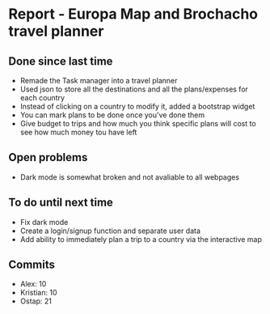 # Report - Europa Map and Brochacho travel planner

## Done since last time

- Remade the Task manager into a travel planner
- Used json to store all the destinations and all the plans/expenses for each country
- Instead of clicking on a country to modify it, added a bootstrap widget
- You can mark plans to be done once you've done them
- Give budget to trips and how much you think specific plans will cost to see how much money tou have left

## Open problems

- Dark mode is somewhat broken and not avaliable to all webpages

## To do until next time

- Fix dark mode
- Create a login/signup function and separate user data
- Add ability to immediately plan a trip to a country via the interactive map

## Commits

- Alex: 10
- Kristian: 10
- Ostap: 21
